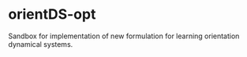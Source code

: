 # orientDS-opt
Sandbox for implementation of new formulation for learning orientation dynamical systems.
